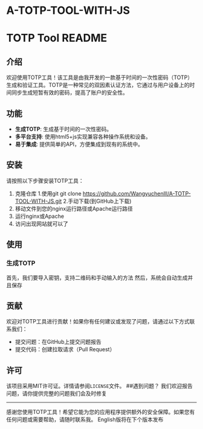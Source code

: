 # A-TOTP-TOOL-WITH-JS
# TOTP Tool README

## 介绍

欢迎使用TOTP工具！该工具是由我开发的一款基于时间的一次性密码（TOTP）生成和验证工具。TOTP是一种常见的双因素认证方法，它通过与用户设备上的时间同步生成短暂有效的密码，提高了账户的安全性。

## 功能

- **生成TOTP**: 生成基于时间的一次性密码。
- **多平台支持**: 使用html5+js实现兼容各种操作系统和设备。
- **易于集成**: 提供简单的API，方便集成到现有的系统中。

## 安装

请按照以下步骤安装TOTP工具：

1. 克隆仓库
   1.使用git
   git clone https://github.com/Wangyuchenlll/A-TOTP-TOOL-WITH-JS.git
   2.手动下载(到GitHub上下载)
2. 移动文件到您的nginx运行路径或Apache运行路径
3. 运行nginx或Apache
4. 访问出现网站就可以了

## 使用
### 生成TOTP
首先，我们要导入密钥，支持二维码和手动输入的方法
然后，系统会自动生成并且保存
## 贡献
欢迎对TOTP工具进行贡献！如果你有任何建议或发现了问题，请通过以下方式联系我们：

- 提交问题：在GitHub上提交问题报告
- 提交代码：创建拉取请求（Pull Request）

## 许可
该项目采用MIT许可证。详情请参阅`LICENSE`文件。
##遇到问题？
我们欢迎报告问题，请你提供完整的问题我们会及时修复

---

感谢您使用TOTP工具！希望它能为您的应用程序提供额外的安全保障。如果您有任何问题或需要帮助，请随时联系我。
English版将在下个版本发布
